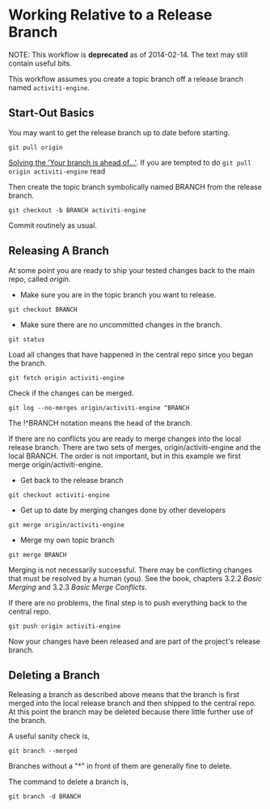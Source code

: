 # Working Relative to a Release Branch #

 NOTE: This workflow is **deprecated** as of 2014-02-14. The text may still contain useful bits.

This workflow assumes you create a topic branch off a release branch named `activiti-engine`.

## Start-Out Basics ##

You may want to get the release branch up to date before starting.

```
git pull origin
```

[Solving the 'Your branch is ahead of...'](http://www.freewayprojects.com/2011/11/solving-the-your-branch-is-ahead-of-originmaster-by-x-commits-issue-after-pulling-using-git/).
If you are tempted to do `git pull origin activiti-engine` read

Then create the topic branch symbolically named BRANCH from the release branch.

```
git checkout -b BRANCH activiti-engine
```

Commit routinely as usual.

## Releasing A Branch ##
At some point you are ready to ship your tested changes back to the main repo, called *origin*.


* Make sure you are in the topic branch you want to release.

```
git checkout BRANCH
```


* Make sure there are no uncommitted changes in the branch.

```
git status
```

Load all changes that have happened in the central repo since you began the branch.

```
git fetch origin activiti-engine
```

Check if the changes can be merged.

```
git log --no-merges origin/activiti-engine ^BRANCH
```
The !^BRANCH notation means the head of the branch.

If there are no conflicts you are ready to merge changes into the local release branch. There are two sets of merges, origin/activiti-engine and the local BRANCH. The order is not important, but in this example we first merge origin/activiti-engine.

* Get back to the release branch

```
git checkout activiti-engine
```

* Get up to date by merging changes done by other developers

```
git merge origin/activiti-engine
```

* Merge my own topic branch

```
git merge BRANCH
```

Merging is not necessarily successful. There may be conflicting changes that must be resolved by a human (you). See the book, chapters 3.2.2 *Basic Merging* and 3.2.3 *Basic Merge Conflicts*.

If there are no problems, the final step is to push everything back to the central repo.

```
git push origin activiti-engine
```

Now your changes have been released and are part of the project's release branch.

## Deleting a Branch ##
Releasing a branch as described above means that the branch is first merged into the local release branch and then shipped to the central repo. At this point the branch may be deleted because there little further use of the branch.

A useful sanity check is,

```
git branch --merged
```
Branches without a "*" in front of them are generally fine to delete.

The command to delete a branch is,

```
git branch -d BRANCH
```


